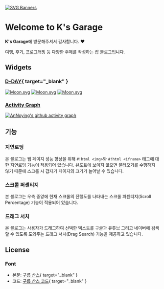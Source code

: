 [![SVG Banners](https://svg-banners.vercel.app/api?type=glitch&text1=K's%20Garage%20👨‍💻&width=800&height=400)](https://github.com/Akshay090/svg-banners)

# Welcome to K's Garage

**K's Garage**에 방문해주셔서 감사합니다. :heart:

여행, 후기, 프로그래밍 등 다양한 주제를 작성하는 잡 블로그입니다.

## Widgets
### [D-DAY](https://github.com/hmu332233/dday.widget "D-Day Widget"){ target="_blank" }

[![Moon.svg](https://dday-widget.minung.dev/widget?text=New%20Year%20%F0%9F%99%82&date=2026-01-01&startDate=2025-01-01&theme=theme1)](https://dday-widget.minung.dev)
[![Moon.svg](https://dday-widget.minung.dev/widget?text=Christmas%20%F0%9F%8E%85&date=2025-12-25&startDate=2025-01-01&theme=theme1)](https://dday-widget.minung.dev)
[![Moon.svg](https://dday-widget.minung.dev/widget?text=Birthday%20%F0%9F%8E%89&date=2025-06-02&startDate=2025-01-01&theme=theme1)](https://dday-widget.minung.dev)

### [Activity Graph](https://github.com/ashutosh00710/github-readme-activity-graph "Activity Graph")

[![AnNoying's github activity graph](https://github-readme-activity-graph.vercel.app/graph?username=AN-NOYING&theme=react)](https://github.com/ashutosh00710/github-readme-activity-graph)

## 기능
### 지연로딩
본 블로그는 웹 페이지 성능 향상을 위해 `#!html <img>`와 `#!html <iframe>` 태그에 대한 지연로딩 기능이 적용되어 있습니다. 뷰포트에 보이지 않으면 불러오기를 수행하지 않기 때문에 스크롤 시 갑자기 페이지의 크기가 늘어날 수 있습니다.

### 스크롤 퍼센티지
본 블로그는 우측 중앙에 현재 스크롤의 진행도를 나타내는 스크롤 퍼센티지(Scroll Percentage) 기능이 적용되어 있습니다.

### 드래그 서치
본 블로그는 사용자가 드래그하여 선택한 텍스트를 구글과 유튜브 그리고 네이버에 검색할 수 있도록 도와주는 드래그 서치(Drag Search) 기능을 제공하고 있습니다.

## License
### Font
- 본문: [구름 산스](https://goorm-sans.goorm.io/ "구름 산스"){ target="_blank" }
- 코드: [구름 산스 코드](https://goorm-sans.goorm.io/ "구름 산스 코드"){ target="_blank" }